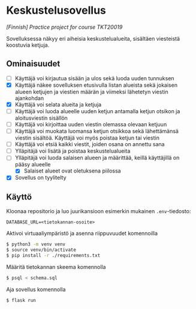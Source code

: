 # Keskustelusovellus

*\[Finnish\] Practice project for course TKT20019*

Sovelluksessa näkyy eri aiheisia keskustelualueita, sisältäen viesteistä koostuvia ketjuja.

## Ominaisuudet

- [ ] Käyttäjä voi kirjautua sisään ja ulos sekä luoda uuden tunnuksen
- [x] Käyttäjä näkee sovelluksen etusivulla listan alueista sekä jokaisen alueen ketjujen ja viestien määrän ja viimeksi lähetetyn viestin ajankohdan
- [x] Käyttäjä voi selata alueita ja ketjuja
- [ ] Käyttäjä voi luoda alueelle uuden ketjun antamalla ketjun otsikon ja aloitusviestin sisällön
- [ ] Käyttäjä voi kirjoittaa uuden viestin olemassa olevaan ketjuun
- [ ] Käyttäjä voi muokata luomansa ketjun otsikkoa sekä lähettämänsä viestin sisältöä. Käyttäjä voi myös poistaa ketjun tai viestin
- [ ] Käyttäjä voi etsiä kaikki viestit, joiden osana on annettu sana
- [ ] Ylläpitäjä voi lisätä ja poistaa keskustelualueita
- [ ] Ylläpitäjä voi luoda salaisen alueen ja määrittää, keillä käyttäjillä on pääsy alueelle
  - [x] Salaiset alueet ovat oletuksena piilossa
- [x] Sovellus on tyylitelty

## Käyttö

Kloonaa repositorio ja luo juurikansioon esimerkin mukainen `.env`-tiedosto:

```dotenv
DATABASE_URL=<tietokannan-osoite>
```

Aktivoi virtuaaliympäristö ja asenna riippuvuudet komennoilla

```bash
$ python3 -m venv venv
$ source venv/bin/activate
$ pip install -r ./requirements.txt
```

Määritä tietokannan skeema komennolla

```bash
$ psql < schema.sql
```

Aja sovellus komennolla

```bash
$ flask run
```